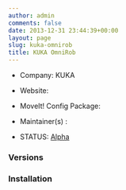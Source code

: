 ```yaml
---
author: admin
comments: false
date: 2013-12-31 23:44:39+00:00
layout: page
slug: kuka-omnirob
title: KUKA OmniRob
---
```



	
  * Company: KUKA

	
  * Website:

	
  * MoveIt! Config Package:

	
  * Maintainer(s) :

	
  * STATUS: [Alpha](/about/moveit-status#status-code-robots)




### Versions








### Installation






